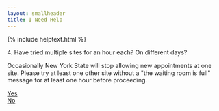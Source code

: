 ```yaml
---
layout: smallheader
title: I Need Help
---
```


{% include helptext.html %}

<p class="h3 mb-4">4. Have tried multiple sites for an hour each? On different days?</p>
<p>Occasionally New York State will stop allowing new appointments at one site. Please try at least one other site without a "the waiting room is full" message for at least one hour before proceeding.</p>

<div class="row w-100 mb-5">
  <div class="col mx-auto"><a class="btn btn-success btn-lg btn-block py-md-3" href="/help-5">Yes</a></div>
  <div class="col mx-auto"><a class="btn btn-info btn-lg btn-block py-md-3" href="javascript:alert('Occasionally New York State will stop allowing new appointments at one site. Please try at least one other site without a "the waiting room is full" message for at least one hour before proceeding.')">No</a></div>
</div>
